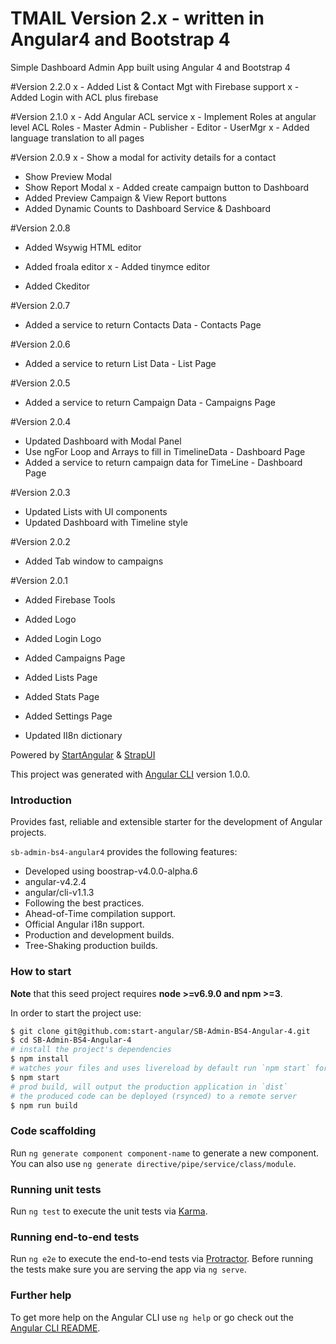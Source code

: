 # TMAIL Version 2.x - written in Angular4 and Bootstrap 4
Simple Dashboard Admin App built using Angular 4 and Bootstrap 4

#Version 2.2.0
 x - Added List & Contact Mgt with Firebase support
 x - Added Login with ACL plus firebase



#Version 2.1.0
 x - Add Angular ACL service
 x - Implement Roles at angular level
	ACL Roles 
 	- Master Admin
 	  - Publisher
 	  - Editor
 	  - UserMgr
x - Added language translation to all pages
 

#Version 2.0.9
 x - Show a modal for  activity details for a contact
  - Show Preview Modal
  - Show Report Modal
 x - Added create campaign button to Dashboard
   - Added Preview Campaign & View Report buttons
   - Added Dynamic Counts to Dashboard Service & Dashboard

 
#Version 2.0.8
 - Added Wsywig HTML editor

  - Added froala editor
x - Added tinymce editor 
  - Added Ckeditor


#Version 2.0.7
 - Added a service to return Contacts Data - Contacts Page


#Version 2.0.6
 - Added a service to return List Data - List Page


#Version 2.0.5
 - Added a service to return Campaign Data - Campaigns Page
 
#Version 2.0.4
 - Updated Dashboard with Modal Panel
 - Use ngFor Loop and Arrays to fill in TimelineData - Dashboard Page
 - Added a service to return campaign data for TimeLine - Dashboard Page


#Version 2.0.3
 - Updated Lists with UI components
 - Updated Dashboard with  Timeline style

#Version 2.0.2
 - Added Tab window to campaigns



#Version 2.0.1
 - Added Firebase Tools
 - Added Logo
 - Added Login Logo
 - Added Campaigns Page
 - Added Lists Page
 - Added Stats Page
 - Added Settings Page


 - Updated II8n dictionary

Powered by [StartAngular](http://startangular.com/) & [StrapUI](http://strapui.com/)


This project was generated with [Angular CLI](https://github.com/angular/angular-cli) version 1.0.0.

### Introduction
Provides fast, reliable and extensible starter for the development of Angular projects.

`sb-admin-bs4-angular4` provides the following features:
- Developed using boostrap-v4.0.0-alpha.6
- angular-v4.2.4
- angular/cli-v1.1.3
- Following the best practices.
- Ahead-of-Time compilation support.
- Official Angular i18n support.
- Production and development builds.
- Tree-Shaking production builds.

### How to start
**Note** that this seed project requires  **node >=v6.9.0 and npm >=3**.

In order to start the project use:
```bash
$ git clone git@github.com:start-angular/SB-Admin-BS4-Angular-4.git
$ cd SB-Admin-BS4-Angular-4
# install the project's dependencies
$ npm install
# watches your files and uses livereload by default run `npm start` for a dev server. Navigate to `http://localhost:4200/`. The app will automatically reload if you change any of the source files.
$ npm start
# prod build, will output the production application in `dist`
# the produced code can be deployed (rsynced) to a remote server
$ npm run build
```

### Code scaffolding

Run `ng generate component component-name` to generate a new component. You can also use `ng generate directive/pipe/service/class/module`.

### Running unit tests

Run `ng test` to execute the unit tests via [Karma](https://karma-runner.github.io).

### Running end-to-end tests

Run `ng e2e` to execute the end-to-end tests via [Protractor](http://www.protractortest.org/).
Before running the tests make sure you are serving the app via `ng serve`.

### Further help

To get more help on the Angular CLI use `ng help` or go check out the [Angular CLI README](https://github.com/angular/angular-cli/blob/master/README.md).
